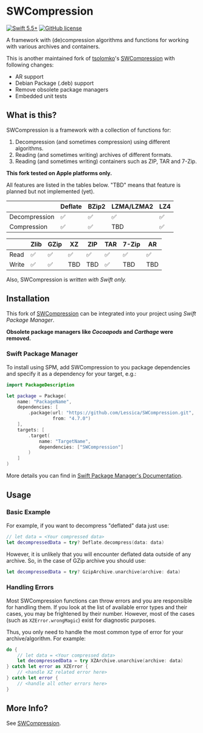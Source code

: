 # SWCompression

[![Swift 5.5+](https://img.shields.io/badge/Swift-5.5+-blue.svg)](https://developer.apple.com/swift/)
[![GitHub license](https://img.shields.io/badge/license-MIT-lightgrey.svg)](https://raw.githubusercontent.com/tsolomko/SWCompression/master/LICENSE)

A framework with (de)compression algorithms and functions for working with various archives and containers.

This is another maintained fork of [tsolomko](https://github.com/tsolomko)'s [SWCompression](https://github.com/tsolomko/SWCompression) with following changes:

- AR support
- Debian Package (.deb) support
- Remove obsolete package managers
- Embedded unit tests

## What is this?

SWCompression is a framework with a collection of functions for:

1. Decompression (and sometimes compression) using different algorithms.
2. Reading (and sometimes writing) archives of different formats.
3. Reading (and sometimes writing) containers such as ZIP, TAR and 7-Zip.

**This fork tested on Apple platforms only.**

All features are listed in the tables below. "TBD" means that feature is planned but not implemented (yet).

|               | Deflate | BZip2 | LZMA/LZMA2 | LZ4 |
| ------------- | ------- | ----- | ---------- | --- | 
| Decompression | ✅      | ✅     | ✅         | ✅  |
| Compression   | ✅      | ✅     | TBD        | ✅  |

|       | Zlib | GZip | XZ  | ZIP | TAR | 7-Zip | AR  |
| ----- | ---- | ---- | --- | --- | --- | ----- | --- |
| Read  | ✅   | ✅    | ✅  | ✅  | ✅   | ✅    | ✅  |
| Write | ✅   | ✅    | TBD | TBD | ✅   | TBD   | TBD |

Also, SWCompression is _written with Swift only._

## Installation

This fork of [SWCompression](https://github.com/tsolomko/SWCompression) can be integrated into your project using *Swift Package Manager*.

**Obsolete package managers like *Cocoapods* and *Carthage* were removed.**

### Swift Package Manager

To install using SPM, add SWCompression to you package dependencies and specify it as a dependency for your target, e.g.:

```swift
import PackageDescription

let package = Package(
    name: "PackageName",
    dependencies: [
        .package(url: "https://github.com/Lessica/SWCompression.git",
                 from: "4.7.0")
    ],
    targets: [
        .target(
            name: "TargetName",
            dependencies: ["SWCompression"]
        )
    ]
)
```

More details you can find in [Swift Package Manager's Documentation](https://github.com/apple/swift-package-manager/tree/main/Documentation).

## Usage

### Basic Example

For example, if you want to decompress "deflated" data just use:

```swift
// let data = <Your compressed data>
let decompressedData = try? Deflate.decompress(data: data)
```

However, it is unlikely that you will encounter deflated data outside of any archive. So, in the case of GZip archive
you should use:

```swift
let decompressedData = try? GzipArchive.unarchive(archive: data)
```

### Handling Errors

Most SWCompression functions can throw errors and you are responsible for handling them. If you look at the list of
available error types and their cases, you may be frightened by their number. However, most of the cases (such as
`XZError.wrongMagic`) exist for diagnostic purposes.

Thus, you only need to handle the most common type of error for your archive/algorithm. For example:

```swift
do {
    // let data = <Your compressed data>
    let decompressedData = try XZArchive.unarchive(archive: data)
} catch let error as XZError {
    // <handle XZ related error here>
} catch let error {
    // <handle all other errors here>
}
```

## More Info?

See [SWCompression](https://github.com/tsolomko/SWCompression).
